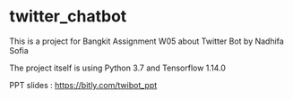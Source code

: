 # twitter_chatbot
This is a project for Bangkit Assignment W05 about Twitter Bot by Nadhifa Sofia

The project itself is using Python 3.7 and Tensorflow 1.14.0


PPT slides : https://bitly.com/twibot_ppt

